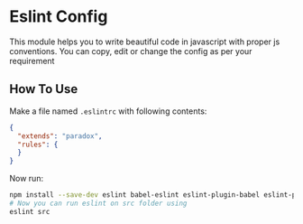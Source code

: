 # Eslint Config

This module helps you to write beautiful code in javascript with proper js conventions.
You can copy, edit or change the config as per your requirement

## How To Use

Make a file named `.eslintrc` with following contents:

```json
{
  "extends": "paradox",
  "rules": {
  }
}
```

Now run:

```bash
npm install --save-dev eslint babel-eslint eslint-plugin-babel eslint-plugin-import eslint-config-paradox
# Now you can run eslint on src folder using
eslint src
```